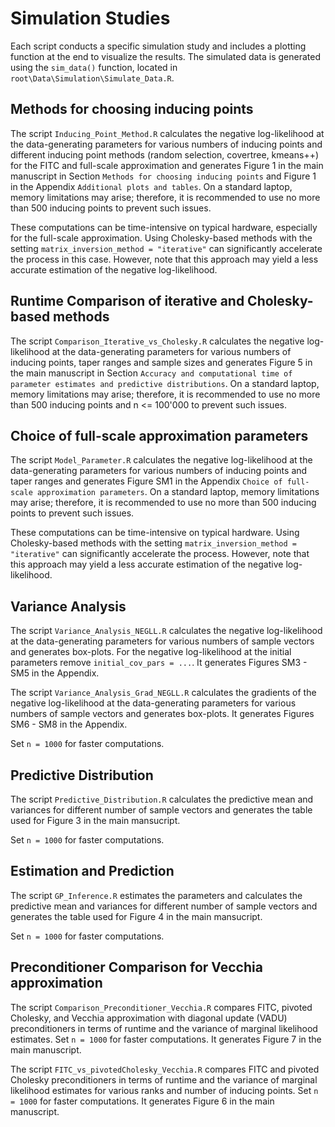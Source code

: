 # Simulation Studies

Each script conducts a specific simulation study and includes a plotting function at the end to visualize the results.
The simulated data is generated using the ```sim_data()``` function, located in ```root\Data\Simulation\Simulate_Data.R```.

## Methods for choosing inducing points

The script ```Inducing_Point_Method.R``` calculates the negative log-likelihood at the data-generating parameters for various numbers of inducing points and different inducing point methods (random selection, covertree, kmeans++) for the FITC and full-scale approximation and generates Figure 1 in the main manuscript in Section ```Methods for choosing inducing points``` and Figure 1 in the Appendix ```Additional plots and tables```. 
On a standard laptop, memory limitations may arise; therefore, it is recommended to use no more than 500 inducing points to prevent such issues.

These computations can be time-intensive on typical hardware, especially for the full-scale approximation. Using Cholesky-based methods with the setting ```matrix_inversion_method = "iterative"``` can significantly accelerate the process in this case. 
However, note that this approach may yield a less accurate estimation of the negative log-likelihood.

## Runtime Comparison of iterative and Cholesky-based methods

The script ```Comparison_Iterative_vs_Cholesky.R``` calculates the negative log-likelihood at the data-generating parameters for various numbers of inducing points, taper ranges and sample sizes and generates Figure 5 in the main manuscript in Section ```Accuracy and computational time of parameter estimates and
predictive distributions```. 
On a standard laptop, memory limitations may arise; therefore, it is recommended to use no more than 500 inducing points and n <= 100'000 to prevent such issues.

## Choice of full-scale approximation parameters

The script ```Model_Parameter.R``` calculates the negative log-likelihood at the data-generating parameters for various numbers of inducing points and taper ranges and generates Figure SM1 in the Appendix ```Choice of full-scale approximation parameters```. 
On a standard laptop, memory limitations may arise; therefore, it is recommended to use no more than 500 inducing points to prevent such issues.

These computations can be time-intensive on typical hardware. Using Cholesky-based methods with the setting ```matrix_inversion_method = "iterative"``` can significantly accelerate the process. 
However, note that this approach may yield a less accurate estimation of the negative log-likelihood.

## Variance Analysis

The script ```Variance_Analysis_NEGLL.R``` calculates the negative log-likelihood at the data-generating parameters for various numbers of sample vectors and generates box-plots. For the negative log-likelihood at the initial parameters remove ```initial_cov_pars = ...```. It generates Figures SM3 - SM5 in the Appendix.

The script ```Variance_Analysis_Grad_NEGLL.R``` calculates the gradients of the negative log-likelihood at the data-generating parameters for various numbers of sample vectors and generates box-plots. It generates Figures SM6 - SM8 in the Appendix.

Set ```n = 1000``` for faster computations.

## Predictive Distribution

The script ```Predictive_Distribution.R``` calculates the predictive mean and variances for different number of sample vectors and generates the table used for
Figure 3 in the main mansucript.

Set ```n = 1000``` for faster computations.

## Estimation and Prediction

The script ```GP_Inference.R``` estimates the parameters and calculates the predictive mean and variances for different number of sample vectors and generates the table used for Figure 4 in the main mansucript.

Set ```n = 1000``` for faster computations.

## Preconditioner Comparison for Vecchia approximation

The script ```Comparison_Preconditioner_Vecchia.R``` compares FITC, pivoted Cholesky, and Vecchia approximation with diagonal update (VADU) preconditioners in terms of runtime and the variance of marginal likelihood estimates. Set ```n = 1000``` for faster computations. It generates Figure 7 in the main manuscript.

The script ```FITC_vs_pivotedCholesky_Vecchia.R``` compares FITC and pivoted Cholesky preconditioners in terms of runtime and the variance of marginal likelihood estimates for various ranks and number of inducing points. Set ```n = 1000``` for faster computations. It generates Figure 6 in the main manuscript.


